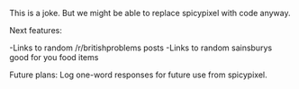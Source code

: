 This is a joke. But we might be able to replace spicypixel with code anyway.

Next features:

-Links to random /r/britishproblems posts
-Links to random sainsburys good for you food items

Future plans:
Log one-word responses for future use from spicypixel.
